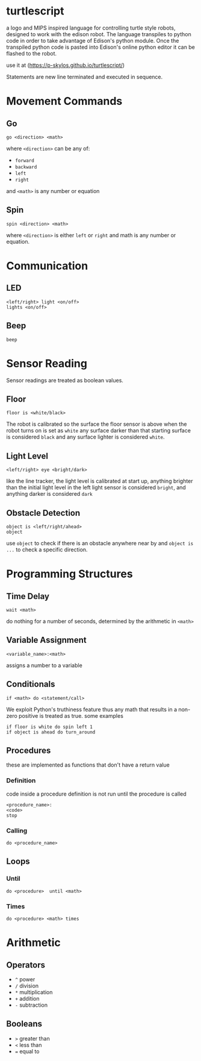 # turtlescript
 a logo and MIPS inspired language for controlling turtle style robots, designed to work with the edison robot. The language transpiles to python code in order to take advantage of Edison's python module. Once the transpiled python code is pasted into Edison's online python editor it can be flashed to the robot.

 use it at (https://p-skylos.github.io/turtlescript/)  

Statements are new line terminated and executed in sequence.

# Movement Commands
## Go
```
go <direction> <math>
```
where `<direction>` can be any of:
- `forward`
- `backward`
- `left`
- `right`

and `<math>` is any number or equation

## Spin
```
spin <direction> <math>
```
where `<direction>` is either `left` or `right` and math is any number or equation.

# Communication
## LED
```
<left/right> light <on/off>
lights <on/off>
```
## Beep
```
beep
```

# Sensor Reading
Sensor readings are treated as boolean values.
## Floor
```
floor is <white/black>
```
The robot is calibrated so the surface the floor sensor is above when the robot turns on is set as `white` any surface darker than that starting surface is considered `black` and any surface lighter is considered `white`.

## Light Level
```
<left/right> eye <bright/dark>
```
like the line tracker, the light level is calibrated at start up, anything brighter than the initial light level in the left light sensor is considered `bright`, and anything darker is considered `dark`

## Obstacle Detection
```
object is <left/right/ahead>
object
```
use `object` to check if there is an obstacle anywhere near by and `object is ...` to check a specific direction.

# Programming Structures
## Time Delay
```
wait <math>
```
do nothing for a number of seconds, determined by the arithmetic in `<math>`
## Variable Assignment
```
<variable_name>:<math>
```
assigns a number to a variable

## Conditionals
```
if <math> do <statement/call>
```
We exploit Python's truthiness feature thus any math that results in a non-zero positive is treated as true.
some examples
```
if floor is white do spin left 1
if object is ahead do turn_around
```

## Procedures
these are implemented as functions that don't have a return value
### Definition
code inside a procedure definition is not run until the procedure is called
```
<procedure_name>:
<code>
stop
```
### Calling
```
do <procedure_name>
```
## Loops
### Until
```
do <procedure>  until <math>
```
### Times
```
do <procedure> <math> times
```

# Arithmetic
## Operators
- `^` power
- `/` division
- `*` multiplication
- `+` addition
- `-` subtraction
## Booleans
- `>` greater than
- `<` less than
- `=` equal to
